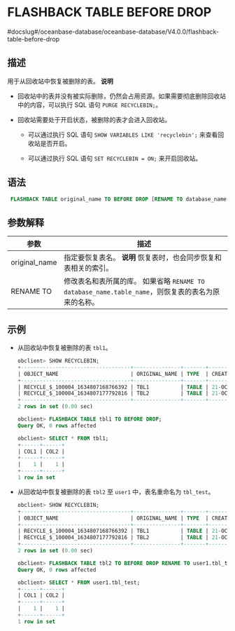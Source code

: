 FLASHBACK TABLE BEFORE DROP 
================================================
#docslug#/oceanbase-database/oceanbase-database/V4.0.0/flashback-table-before-drop


描述 
-----------------------

用于从回收站中恢复被删除的表。
**说明**



* 回收站中的表并没有被实际删除，仍然会占用资源。如果需要彻底删除回收站中的内容，可以执行 SQL 语句 `PURGE RECYCLEBIN;`。

  

* 回收站需要处于开启状态，被删除的表才会进入回收站。

  * 可以通过执行 SQL 语句 `SHOW VARIABLES LIKE 'recyclebin';` 来查看回收站是否开启。

    
  
  * 可以通过执行 SQL 语句 `SET RECYCLEBIN = ON;` 来开启回收站。

    
  

  




语法 
-----------------------

```sql
 FLASHBACK TABLE original_name TO BEFORE DROP [RENAME TO database_name.table_name];
```



参数解释 
-------------------------



|      参数       |                                          描述                                          |
|---------------|--------------------------------------------------------------------------------------|
| original_name | 指定要恢复表名。 **说明**  恢复表时，也会同步恢复和表相关的索引。                 |
| RENAME TO     | 修改表名和表所属的库。 如果省略 `RENAME TO database_name.table_name`，则恢复表的表名为原来的名称。 |



示例 
-----------------------

* 从回收站中恢复被删除的表 `tbl1`。

  ```sql
  obclient> SHOW RECYCLEBIN;
  +-----------------------------------+---------------+-------+------------------------------+
  | OBJECT_NAME                       | ORIGINAL_NAME | TYPE  | CREATETIME                   |
  +-----------------------------------+---------------+-------+------------------------------+
  | RECYCLE_$_100004_1634807168766392 | TBL1          | TABLE | 21-OCT-21 05.06.08.767109 PM |
  | RECYCLE_$_100004_1634807177792816 | TBL2          | TABLE | 21-OCT-21 05.06.17.791967 PM |
  +-----------------------------------+---------------+-------+------------------------------+
  2 rows in set (0.00 sec)
  
  obclient> FLASHBACK TABLE tbl1 TO BEFORE DROP;
  Query OK, 0 rows affected
  
  obclient> SELECT * FROM tbl1;
  +------+------+
  | COL1 | COL2 |
  +------+------+
  |    1 |    1 |
  +------+------+
  1 row in set
  ```

  

* 从回收站中恢复被删除的表 `tbl2` 至 `user1` 中，表名重命名为 `tbl_test`。

  ```sql
  obclient> SHOW RECYCLEBIN;
  +-----------------------------------+---------------+-------+------------------------------+
  | OBJECT_NAME                       | ORIGINAL_NAME | TYPE  | CREATETIME                   |
  +-----------------------------------+---------------+-------+------------------------------+
  | RECYCLE_$_100004_1634807168766392 | TBL1          | TABLE | 21-OCT-21 05.06.08.767109 PM |
  | RECYCLE_$_100004_1634807177792816 | TBL2          | TABLE | 21-OCT-21 05.06.17.791967 PM |
  +-----------------------------------+---------------+-------+------------------------------+
  2 rows in set (0.00 sec)
  
  obclient> FLASHBACK TABLE tbl2 TO BEFORE DROP RENAME TO user1.tbl_test;
  Query OK, 0 rows affected
  
  obclient> SELECT * FROM user1.tbl_test;
  +------+------+
  | COL1 | COL2 |
  +------+------+
  |    1 |    1 |
  +------+------+
  1 row in set
  ```

  



